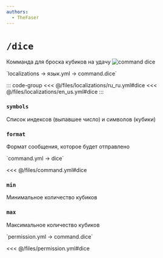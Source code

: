 ```yaml
---
authors:
  - TheFaser
---
```


# `/dice`

Комманда для броска кубиков на удачу
![command dice](/commanddice.png)

[//]: # (localization)
<!--@include: @/parts/words.md#localization--> 
<!--@include: @/parts/words.md#path--> `localizations → язык.yml → command.dice`

<!--@include: @/parts/words.md#default--> 

::: code-group
<<< @/files/localizations/ru_ru.yml#dice
<<< @/files/localizations/en_us.yml#dice
:::

### `symbols`

Список индексов (выпавшее число) и символов (кубики)

### `format`

Формат сообщения, которое будет отправлено

[//]: # (command.yml)
<!--@include: @/parts/words.md#setting-->
<!--@include: @/parts/words.md#path--> `command.yml → dice`

<!--@include: @/parts/words.md#default-->
<<< @/files/command.yml#dice

<!--@include: @/parts/enable.md-->
<!--@include: @/parts/range.md-->

### `min`

Минимальное количество кубиков

### `max`

Максимальное количество кубиков

<!--@include: @/parts/aliases.md-->
<!--@include: @/parts/destination.md-->
<!--@include: @/parts/cooldown.md-->
<!--@include: @/parts/sound.md-->

[//]: # (permission.yml)
<!--@include: @/parts/words.md#permission-->
<!--@include: @/parts/words.md#path--> `permission.yml → command.dice`

<!--@include: @/parts/words.md#default-->
<<< @/files/permission.yml#dice

<!--@include: @/parts/permission/permissionTier3.md-->
<!--@include: @/parts/permission/cooldown.md-->
<!--@include: @/parts/permission/sound.md-->